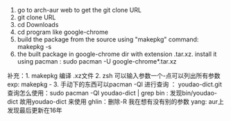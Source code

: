 1. go to arch-aur web to get the git clone URL
2. git clone URL
3. cd Downloads
4. cd program like google-chrome
5. build the package from the source using "makepkg" command: makepkg -s
6. the built package in google-chrome dir with extension .tar.xz.
	install it using pacman : sudo pacman -U google-chrome*.tar.xz

补充：1. makepkg 编译 .xz文件
      2. zsh 可以输入参数一个-点<enter>可以列出所有参数 exp: makepkg - <enter>
	  3. 手动下的东西可以pacman -Ql 进行查询 ： youdao-dict.git 查询怎么使用：sudo pacman -Ql youdao-dict | grep bin   : 发现bin/youdao-dict   故用youdao-dict 来使用
		ghlin：删除-R  我在想有没有别的参数
		yang: aur上发现最后更新在16年
